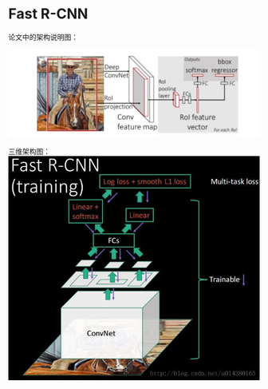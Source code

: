 # Fast R-CNN

论文中的架构说明图：

![](/Image/算法/深度学习/深度学习应用算法/Fast-RCNN.jpg)

三维架构图：![](/Image/算法/深度学习/深度学习应用算法/Fast-RCNN系统架构.png)

